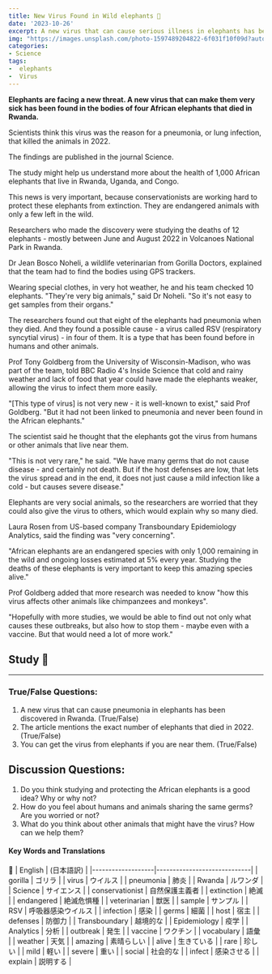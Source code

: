 ```yaml
---
title: New Virus Found in Wild elephants 🔬
date: '2023-10-26'
excerpt: A new virus that can cause serious illness in elephants has been discovered in the bodies of four African elephants that died in Rwanda. Learn more about this virus and how it might affect the elephants and other animals.
img: "https://images.unsplash.com/photo-1597489204822-6f031f10f09d?auto=format&fit=crop&q=80&w=2073&ixlib=rb-4.0.3&ixid=M3wxMjA3fDB8MHxwaG90by1wYWdlfHx8fGVufDB8fHx8fA%3D%3D"
categories:
- Science
tags:
-  elephants
-  Virus
---
```


**Elephants are facing a new threat. A new virus that can make them very sick has been found in the bodies of four African elephants that died in Rwanda.**

Scientists think this virus was the reason for a pneumonia, or lung infection, that killed the animals in 2022.

The findings are published in the journal Science.

The study might help us understand more about the health of 1,000 African elephants that live in Rwanda, Uganda, and Congo.

This news is very important, because conservationists are working hard to protect these elephants from extinction. They are endangered animals with only a few left in the wild.

Researchers who made the discovery were studying the deaths of 12 elephants - mostly between June and August 2022 in Volcanoes National Park in Rwanda.

Dr Jean Bosco Noheli, a wildlife veterinarian from Gorilla Doctors, explained that the team had to find the bodies using GPS trackers.

Wearing special clothes, in very hot weather, he and his team checked 10 elephants. "They're very big animals," said Dr Noheli. "So it's not easy to get samples from their organs."

The researchers found out that eight of the elephants had pneumonia when they died. And they found a possible cause - a virus called RSV (respiratory syncytial virus) - in four of them. It is a type that has been found before in humans and other animals.

Prof Tony Goldberg from the University of Wisconsin-Madison, who was part of the team, told BBC Radio 4's Inside Science that cold and rainy weather and lack of food that year could have made the elephants weaker, allowing the virus to infect them more easily.

"[This type of virus] is not very new - it is well-known to exist," said Prof Goldberg. "But it had not been linked to pneumonia and never been found in the African elephants."

The scientist said he thought that the elephants got the virus from humans or other animals that live near them.

"This is not very rare," he said. "We have many germs that do not cause disease - and certainly not death. But if the host defenses are low, that lets the virus spread and in the end, it does not just cause a mild infection like a cold - but causes severe disease."

Elephants are very social animals, so the researchers are worried that they could also give the virus to others, which would explain why so many died.

Laura Rosen from US-based company Transboundary Epidemiology Analytics, said the finding was "very concerning".

"African elephants are an endangered species with only 1,000 remaining in the wild and ongoing losses estimated at 5% every year. Studying the deaths of these elephants is very important to keep this amazing species alive."

Prof Goldberg added that more research was needed to know "how this virus affects other animals like chimpanzees and monkeys".

"Hopefully with more studies, we would be able to find out not only what causes these outbreaks, but also how to stop them - maybe even with a vaccine. But that would need a lot of more work."

## Study 📝 
---

 ### True/False Questions:
1. A new virus that can cause pneumonia in elephants has been discovered in Rwanda. (True/False)
2. The article mentions the exact number of elephants that died in 2022. (True/False)
3. You can get the virus from elephants if you are near them. (True/False)

## Discussion Questions:
1. Do you think studying and protecting the African elephants is a good idea? Why or why not?
2. How do you feel about humans and animals sharing the same germs? Are you worried or not?
3. What do you think about other animals that might have the virus? How can we help them?

#### Key Words and Translations 

📜
| English           | (日本語訳) |
|-------------------|-----------------------------|
| gorilla           | ゴリラ                       |
| virus             | ウイルス                     |
| pneumonia         | 肺炎                        |
| Rwanda            | ルワンダ                     |
| Science           | サイエンス                   |
| conservationist   | 自然保護主義者                |
| extinction        | 絶滅                        |
| endangered        | 絶滅危惧種                    |
| veterinarian      | 獣医                        |
| sample            | サンプル                     |
| RSV               | 呼吸器感染ウイルス             |
| infection         | 感染                        |
| germs             | 細菌                        |
| host              | 宿主                        |
| defenses          | 防御力                      |
| Transboundary     | 越境的な                     |
| Epidemiology      | 疫学                        |
| Analytics         | 分析                        |
| outbreak          | 発生                        |
| vaccine           | ワクチン                     |
| vocabulary        | 語彙                        |
| weather           | 天気                        |
| amazing           | 素晴らしい                   |
| alive             | 生きている                   |
| rare              | 珍しい                      |
| mild              | 軽い                        |
| severe            | 重い                        |
| social            | 社会的な                     |
| infect            | 感染させる                   |
| explain           | 説明する                     |